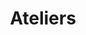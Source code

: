 ---
menu: ...
templateKey: workshops
slug: /workshops
title: Ateliers
services:
  - body: >-
      Découvrez l'énergie des couleurs. Chaque participant bénéficie d'une
      analyse des couleurs et reçoit un nuancier personnalisé.
    image: /uploads/p1020038.jpg
    title: Analyse des couleurs
  - body: >-
      Grâce à des conseils de couleurs adaptés à chaque participant,
      découvrez les techniques pour vous maquiller naturellement au quotidien.
    image: /uploads/P1010851a.jpg
    title: Maquillage
  - body: >-
      Gommage, masque, massage et manucure. Avec des produits naturels, prenez
      soin de vos mains et apprenez les gestes pour reproduire chez vous ce
      rituel beauté et bien-être.
    image: /uploads/P1010840a.jpg
    title: Soin des mains
  - body: >-
      Quelques minutes de massages que l'on s'offre chaque jour peuvent procurer
      une détente incroyable. Découvrez les gestes pour vous faire du bien.
    image: /uploads/p1020051.jpg
    title: Auto massages
pricing:
  - article: >-
      Ateliers en groupes de 5 à 7 personnes (atelier offert à la personne qui
      invite)
    duration: 2h30
    price: 25€ par personne
---